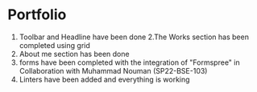 # Portfolio
1. Toolbar and Headline have been done
2.The Works section has been completed using grid
3. About me section has been done
4. forms have been completed with the integration of "Formspree" in Collaboration with Muhammad Nouman (SP22-BSE-103)
5. Linters have been added and everything is working 
